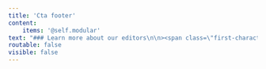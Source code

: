 ```yaml
---
title: 'Cta footer'
content:
    items: '@self.modular'
text: "### Learn more about our editors\n\n><span class=\"first-character\">“I</span> can’t rave about Carly enough! She performed a quick, yet thorough, read-through of my novel and created six pages of talking points. Then we skyped so I fully understood her points and recommendations. Together, we crafted a battle strategy for revisions—it was so efficient that the actual edits only took a week! And looking at the old draft versus the new one… wow. Her edits added a whole new dimension to my story, without sacrificing my original vision for the novel. If you’re hesitating on purchasing her work, don’t! After three years of querying, it took my newly revised manuscript just three months to find a home with a literary agent. That’s all thanks to Carly!\"\n\n-Rebecca Thorne, author of _This Gilded Abyss_ and _Can't Spell Treason Without Tea_\n\n[Testimonials](/testimonials){.button}"
routable: false
visible: false
---
```


